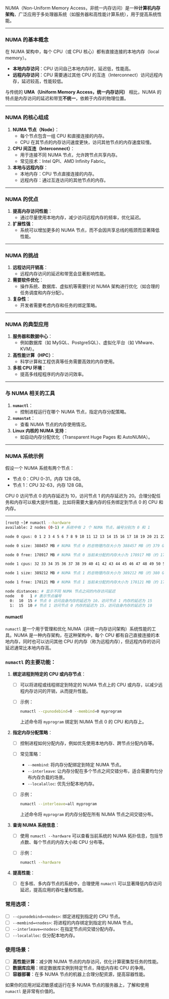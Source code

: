 NUMA（Non-Uniform Memory Access，非统一内存访问）是一种**计算机内存架构**，广泛应用于多处理器系统（如服务器和高性能计算系统），用于提高系统性能。

---

### **NUMA 的基本概念**

在 NUMA 架构中，每个 CPU（或 CPU 核心）都有直接连接的本地内存（local memory）。

- **本地内存访问**：CPU 访问自己本地内存时，延迟低，性能高。
- **远程内存访问**：CPU 需要通过其他 CPU 的互连（Interconnect）访问远程内存，延迟较高，性能较低。

与传统的 **UMA（Uniform Memory Access，统一内存访问）** 相比，NUMA 的特点是内存访问的延迟和带宽**不统一**，依赖于内存的物理位置。

---

### **NUMA 的核心组成**

1. **NUMA 节点（Node）**：
   - 每个节点包含一组 CPU 和直接连接的内存。
   - CPU 在其节点的内存访问速度更快，访问其他节点的内存速度较慢。
2. **CPU 间互连（Interconnect）**：
   - 用于连接不同 NUMA 节点，允许跨节点共享内存。
   - 常见技术：Intel QPI、AMD Infinity Fabric。
3. **本地与远程内存**：
   - 本地内存：CPU 节点直接连接的内存。
   - 远程内存：通过互连访问的其他节点的内存。

---

### **NUMA 的优点**

1. **提高内存访问性能**：
   - 通过尽量使用本地内存，减少访问远程内存的频率，优化延迟。
2. **扩展性强**：
   - 系统可以增加更多的 NUMA 节点，而不会因共享总线的瓶颈而显著降低性能。

---

### **NUMA 的挑战**

1. **远程访问开销高**：
   - 远程内存访问的延迟和带宽会显著影响性能。
2. **需要软件优化**：
   - 操作系统、数据库、虚拟机等需要针对 NUMA 架构进行优化（如合理的任务调度和内存分配）。
3. **复杂性**：
   - 开发者需要考虑内存和任务的绑定策略。

---

### **NUMA 的典型应用**

1. **服务器和数据中心**：
   - 例如数据库（如 MySQL、PostgreSQL）、虚拟化平台（如 VMware、KVM）。
2. **高性能计算（HPC）**：
   - 科学计算和工程仿真等任务需要高效的内存使用。
3. **多核 CPU 环境**：
   - 提高多线程程序的内存访问效率。

---

### **与 NUMA 相关的工具**

1. **`numactl`**：
   - 控制进程运行在哪个 NUMA 节点，指定内存分配策略。
2. **`numastat`**：
   - 查看 NUMA 节点的内存使用情况。
3. **Linux 内核的 NUMA 支持**：
   - 如自动内存分配优化（Transparent Huge Pages 和 AutoNUMA）。

---

### **NUMA 系统示例**

假设一个 NUMA 系统有两个节点：

- 节点 0：CPU 0-31，内存 128 GB。
- 节点 1：CPU 32-63，内存 128 GB。

CPU 0 访问节点 0 的内存延迟为 10，访问节点 1 的内存延迟为 20。合理分配任务和内存可以极大提升性能，比如将需要大量内存的任务绑定到节点 0 的 CPU 和内存。

---

```bash
[root@ ~]# numactl --hardware
available: 2 nodes (0-1) # 系统中有 2 个 NUMA 节点，编号分别为 0 和 1

node 0 cpus: 0 1 2 3 4 5 6 7 8 9 10 11 12 13 14 15 16 17 18 19 20 21 22 23 24 25 26 27 28 29 30 31 # NUMA 节点 0 包含 CPU 核心编号为 0 到 31 的处理器核心

node 0 size: 388457 MB # NUMA 节点 0 的总物理内存大小为 388457 MB（约 379 GB）

node 0 free: 178917 MB # NUMA 节点 0 当前未分配的内存大小为 178917 MB（约 174 GB）

node 1 cpus: 32 33 34 35 36 37 38 39 40 41 42 43 44 45 46 47 48 49 50 51 52 53 54 55 56 57 58 59 60 61 62 63 # NUMA 节点 1 包含 CPU 核心编号为 32 到 63 的处理器核心

node 1 size: 389212 MB # NUMA 节点 1 的总物理内存大小为 389212 MB（约 380 GB）

node 1 free: 178121 MB # NUMA 节点 1 当前未分配的内存大小为 178121 MB（约 173 GB）

node distances: # 显示不同 NUMA 节点之间的内存访问延迟
node   0   1 # 表示节点编号
  0:  10  15 # 节点 0 访问自身内存的延迟为 10，访问节点 1 内存的延迟为 15
  1:  15  10 # 节点 1 访问节点 0 内存的延迟为 15，访问自身内存的延迟为 10
```

#### numactl

`numactl` 是一个用于管理和优化 NUMA（非统一内存访问架构）系统性能的工具。NUMA 是一种内存架构，在这种架构中，每个 CPU 都有自己直接连接的本地内存，同时也可以访问其他 CPU 的内存（称为远程内存），但远程内存的访问延迟通常比本地内存高。

### `numactl` 的主要功能：

1. **绑定进程到特定的 CPU 或内存节点**：
   
   - [ ] 可以将进程或线程绑定到特定的 NUMA 节点上的 CPU 或内存，以减少远程内存访问的开销，从而提升性能。
   
   - [ ] 示例：
     
     ```bash
     numactl --cpunodebind=0 --membind=0 myprogram
     ```
     
     上述命令将 `myprogram` 绑定到 NUMA 节点 0 的 CPU 和内存上。

2. **指定内存分配策略**：
   
   - [ ] 控制进程如何分配内存，例如优先使用本地内存、跨节点分配内存等。
   
   - [ ] 常见策略：
     
     - `--membind`: 将内存分配绑定到特定 NUMA 节点。
     - `--interleave`: 让内存分配在多个节点之间交错分布，适合需要均匀分布内存负载的场景。
     - `--localalloc`: 优先分配本地内存。
   
   - [ ] 示例：
     
     ```bash
     numactl --interleave=all myprogram
     ```
     
     上述命令将 `myprogram` 的内存分配在所有 NUMA 节点之间交错分布。

3. **查询 NUMA 系统信息**：
   
   - [ ] 使用 `numactl --hardware` 可以查看当前系统的 NUMA 拓扑信息，包括节点数、每个节点的内存大小和 CPU 分布等。
   
   - [ ] 示例：
     
     ```bash
     numactl --hardware
     ```

4. **提高性能**：
   
   - [ ] 在多核、多内存节点的系统中，合理使用 `numactl` 可以显著降低内存访问延迟，提高应用的吞吐量和性能。

### 常用选项：

- [ ] `--cpunodebind=<nodes>`: 绑定进程到指定的 CPU 节点。
- [ ] `--membind=<nodes>`: 将进程的内存绑定到指定的 NUMA 节点。
- [ ] `--interleave=<nodes>`: 在指定节点间交错分配内存。
- [ ] `--localalloc`: 仅分配本地内存。

### 使用场景：

- [ ] **高性能计算**：减少跨 NUMA 节点的内存访问，优化计算密集型任务的性能。
- [ ] **数据库应用**：绑定数据库实例到特定节点，降低内存和 CPU 的争用。
- [ ] **容器部署**：在多 NUMA 节点的机器上合理分配资源，提高容器性能。

如果你的应用对延迟敏感或运行在多 NUMA 节点的服务器上，了解和使用 `numactl` 是非常有价值的。
